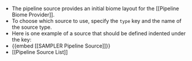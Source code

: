 - The pipeline source provides an initial biome layout for the [[Pipeline Biome Provider]].
- To choose which source to use, specify the `type` key and the name of the source type.
- Here is one example of a source that should be defined indented under the key:
- {{embed [[SAMPLER Pipeline Source]]}}
- [[Pipeline Source List]]